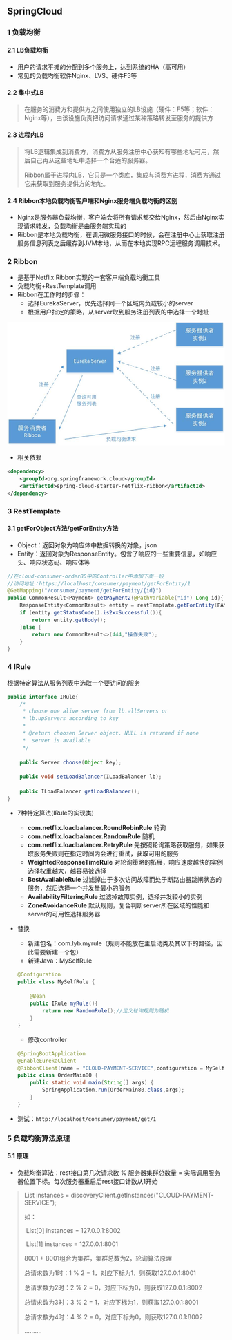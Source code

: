 ## SpringCloud

### 1 负载均衡

#### 2.1 LB负载均衡

* 用户的请求平摊的分配到多个服务上，达到系统的HA（高可用）
* 常见的负载均衡软件Nginx、LVS、硬件F5等



#### 2.2 集中式LB

> 在服务的消费方和提供方之间使用独立的LB设施（硬件：F5等；软件：Nginx等），由该设施负责把访问请求通过某种策略转发至服务的提供方



#### 2.3 进程内LB

> 将LB逻辑集成到消费方，消费方从服务注册中心获知有哪些地址可用，然后自己再从这些地址中选择一个合适的服务器。
>
> Ribbon属于进程内LB，它只是一个类库，集成与消费方进程，消费方通过它来获取到服务提供方的地址。



#### 2.4 Ribbon本地负载均衡客户端和Nginx服务端负载均衡的区别

* Nginx是服务器负载均衡，客户端会将所有请求都交给Nginx，然后由Nginx实现请求转发，负载均衡是由服务端实现的
* Ribbon是本地负载均衡，在调用微服务接口的时候，会在注册中心上获取注册服务信息列表之后缓存到JVM本地，从而在本地实现RPC远程服务调用技术。



### 2 Ribbon

* 是基于Netflix Ribbon实现的一套客户端负载均衡工具
* 负载均衡+RestTemplate调用
* Ribbon在工作时的步骤：
  * 选择EurekaServer，优先选择同一个区域内负载较小的server
  * 根据用户指定的策略，从server取到服务注册列表的中选择一个地址

![](..\SpringCloud\images\Ribbon负载均衡.jpg)

* 相关依赖

```xml
<dependency>
    <groupId>org.springframework.cloud</groupId>
    <artifactId>spring-cloud-starter-netflix-ribbon</artifactId>
</dependency>
```



### 3 RestTemplate

#### 3.1 getForObject方法/getForEntity方法

* Object：返回对象为响应体中数据转换的对象，json
* Entity：返回对象为ResponseEntity。包含了响应的一些重要信息，如响应头、响应状态码、响应体等

```java
//在cloud-consumer-order80中的Controller中添加下面一段
//访问地址：https://localhost/consumer/payment/getForEntity/1
@GetMapping("/consumer/payment/getForEntity/{id}")
public CommonResult<Payment> getPayment2(@PathVariable("id") Long id){
    ResponseEntity<CommonResult> entity = restTemplate.getForEntity(PAYMENT_URL + "/payment/get/" + id, CommonResult.class);
    if (entity.getStatusCode().is2xxSuccessful()){
        return entity.getBody();
    }else {
        return new CommonResult<>(444,"操作失败");
    }
}
```

 

### 4 IRule

根据特定算法从服务列表中选取一个要访问的服务

```java
public interface IRule{
    /*
     * choose one alive server from lb.allServers or
     * lb.upServers according to key
     * 
     * @return choosen Server object. NULL is returned if none
     *  server is available 
     */

    public Server choose(Object key);
    
    public void setLoadBalancer(ILoadBalancer lb);
    
    public ILoadBalancer getLoadBalancer();    
}
```

* 7种特定算法(IRule的实现类)

  * **com.netflix.loadbalancer.RoundRobinRule** 轮询
  * **com.netflix.loadbalancer.RandomRule** 随机
  * **com.netflix.loadbalancer.RetryRule** 先按照轮询策略获取服务，如果获取服务失败则在指定时间内会进行重试，获取可用的服务
  * **WeightedResponseTimeRule** 对轮询策略的拓展，响应速度越快的实例选择权重越大，越容易被选择
  * **BestAvailableRule** 过滤掉由于多次访问故障而处于断路由器跳闸状态的服务，然后选择一个并发量最小的服务
  * **AvailabilityFilteringRule** 过滤掉故障实例，选择并发较小的实例
  * **ZoneAvoidanceRule** 默认规则，复合判断server所在区域的性能和server的可用性选择服务器

* 替换

  * 新建包名：com.lyb.myrule（规则不能放在主启动类及其以下的路径，因此需要新建一个包）
  * 新建Java：MySelfRule

  ```java
  @Configuration
  public class MySelfRule {
      
      @Bean
      public IRule myRule(){
          return new RandomRule();//定义轮询规则为随机
      }
  }
  ```

  * 修改controller

  ```java
  @SpringBootApplication
  @EnableEurekaClient
  @RibbonClient(name = "CLOUD-PAYMENT-SERVICE",configuration = MySelfRule.class)
  public class OrderMain80 {
      public static void main(String[] args) {
          SpringApplication.run(OrderMain80.class,args);
      }
  }
  ```

* 测试：`http://localhost/consumer/payment/get/1`



### 5 负载均衡算法原理

#### 5.1 原理

* 负载均衡算法：rest接口第几次请求数 % 服务器集群总数量 = 实际调用服务器位置下标。每次服务器重启后rest接口计数从1开始

> List<ServiceInstance> instances = discoveryClient.getInstances("CLOUD-PAYMENT-SERVICE");
>
> 如：
>
> ​	List[0] instances = 127.0.0.1:8002
>
> ​	List[1] instances = 127.0.0.1:8001
>
> 8001 + 8001组合为集群，集群总数为2，轮询算法原理 
>
> 总请求数为1时：1 % 2 = 1，对应下标为1，则获取127.0.0.1:8001
>
> 总请求数为2时：2 % 2 = 0，对应下标为0，则获取127.0.0.1:8002
>
> 总请求数为3时：3 % 2 = 1，对应下标为1，则获取127.0.0.1:8001
>
> 总请求数为4时：4 % 2 = 0，对应下标为0，则获取127.0.0.1:8002
>
> ..........



